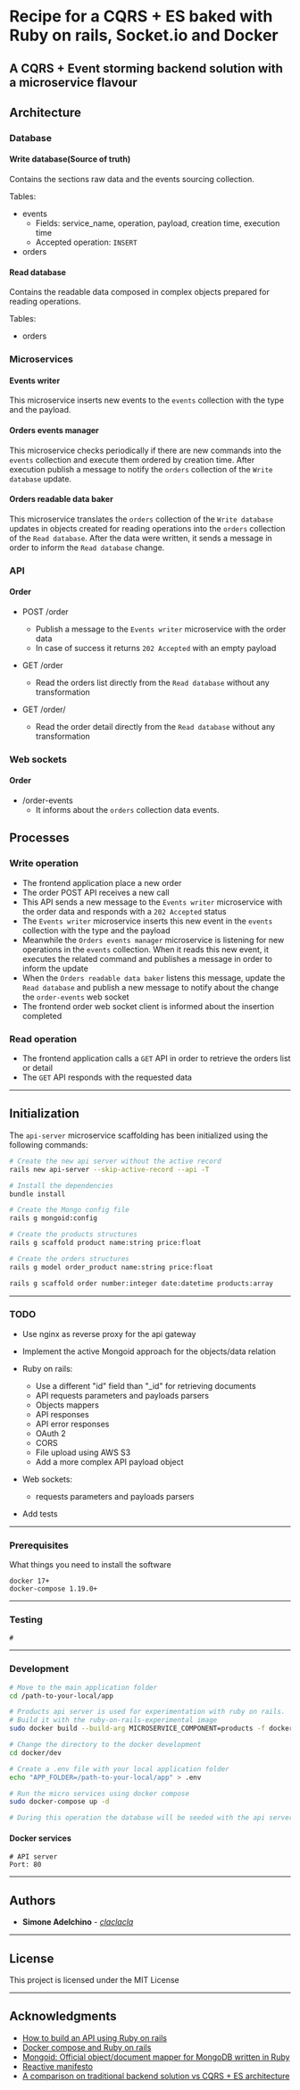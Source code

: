 # Recipe for a CQRS + ES baked with Ruby on rails, Socket.io and Docker

## **A CQRS + Event storming backend solution with a microservice flavour**

## Architecture

### **Database**

#### Write database(Source of truth)
Contains the sections raw data and the events sourcing collection.

Tables:
* events
    * Fields: service_name, operation, payload, creation time, execution time
    * Accepted operation: `INSERT`
* orders

#### Read database
Contains the readable data composed in complex objects prepared for reading operations.

Tables:
* orders

### **Microservices**

#### Events writer
This microservice inserts new events to the `events` collection with the type and the payload.

#### Orders events manager
This microservice checks periodically if there are new commands into the `events` collection and execute them ordered by creation time.
After execution publish a message to notify the `orders` collection of the `Write database` update.

#### Orders readable data baker
This microservice translates the `orders` collection of the `Write database` updates in objects created for reading operations into the `orders` collection of the `Read database`.
After the data were written, it sends a message in order to inform the `Read database` change.

### **API**

#### Order

* POST /order
    * Publish a message to the `Events writer` microservice with the order data
    * In case of success it returns `202 Accepted` with an empty payload

* GET /order
    * Read the orders list directly from the `Read database` without any transformation

* GET /order/<order id>
    * Read the order detail directly from the `Read database` without any transformation

### **Web sockets**

#### Order

* /order-events
    * It informs about the `orders` collection data events.

## Processes

### **Write operation**

* The frontend application place a new order
* The order POST API receives a new call
* This API sends a new message to the `Events writer` microservice with the order data and responds with a `202 Accepted` status
* The `Events writer` microservice inserts this new event in the `events` collection with the type and the payload
* Meanwhile the `Orders events manager` microservice is listening for new operations in the `events` collection. When it reads this new event, it executes the related command and publishes a message in order to inform the update
* When the `Orders readable data baker` listens this message, update the `Read database` and publish a new message to notify about the change the `order-events` web socket
* The frontend order web socket client is informed about the insertion completed

### **Read operation**

* The frontend application calls a `GET` API in order to retrieve the orders list or detail
* The `GET` API responds with the requested data

--------------------------------------------------------------------------------

## Initialization

The `api-server` microservice scaffolding has been initialized using the following commands:

```bash
# Create the new api server without the active record
rails new api-server --skip-active-record --api -T

# Install the dependencies
bundle install

# Create the Mongo config file
rails g mongoid:config

# Create the products structures
rails g scaffold product name:string price:float

# Create the orders structures
rails g model order_product name:string price:float

rails g scaffold order number:integer date:datetime products:array

```

--------------------------------------------------------------------------------

### TODO

* Use nginx as reverse proxy for the api gateway

* Implement the active Mongoid approach for the objects/data relation

* Ruby on rails:
    * Use a different "id" field than "_id" for retrieving documents
    * API requests parameters and payloads parsers
    * Objects mappers
    * API responses 
    * API error responses 
    * OAuth 2
    * CORS
    * File upload using AWS S3
    * Add a more complex API payload object

* Web sockets:
    * requests parameters and payloads parsers

* Add tests

--------------------------------------------------------------------------------

### Prerequisites

What things you need to install the software

```
docker 17+
docker-compose 1.19.0+

```

--------------------------------------------------------------------------------

### Testing

```
#

```

--------------------------------------------------------------------------------

### Development

```bash
# Move to the main application folder
cd /path-to-your-local/app

# Products api server is used for experimentation with ruby on rails.
# Build it with the ruby-on-rails-experimental image
sudo docker build --build-arg MICROSERVICE_COMPONENT=products -f docker/dev/ruby-on-rails-exp/Dockerfile . -t claclacla/products-api-server

# Change the directory to the docker development 
cd docker/dev

# Create a .env file with your local application folder
echo "APP_FOLDER=/path-to-your-local/app" > .env 

# Run the micro services using docker compose
sudo docker-compose up -d

# During this operation the database will be seeded with the api server db seeds

```

#### Docker services

```
# API server
Port: 80

```

--------------------------------------------------------------------------------

## Authors

- **Simone Adelchino** - [_claclacla_](https://twitter.com/_claclacla_)

--------------------------------------------------------------------------------

## License

This project is licensed under the MIT License

--------------------------------------------------------------------------------

## Acknowledgments

- [How to build an API using Ruby on rails](https://codeburst.io/how-to-build-a-good-api-using-rubyonrails-ef7eadfa3078)
- [Docker compose and Ruby on rails](https://docs.docker.com/v17.09/compose/rails/)
- [Mongoid: Official object/document mapper for MongoDB written in Ruby](https://docs.mongodb.com/mongoid/master/tutorials/mongoid-rails/)
- [Reactive manifesto](https://www.reactivemanifesto.org/)
- [A comparison on traditional backend solution vs CQRS + ES architecture](https://www.bouvet.no/bouvet-deler/utbrudd/a-simple-todo-application-a-comparison-on-traditional-vs-cqrs-es-architecture )